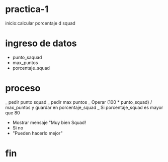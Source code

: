 # practica-1
inicio:calcular porcentaje d squad
# ingreso de datos 
- punto_saquad
- max_puntos
- porcentaje_squad

# proceso
_ pedir punto squad
_ pedir max puntos 
_ Operar (100 * punto_squad) / max_puntos y guardar en porcentaje_squad
_ Si porcentaje_squad es mayor que 80
- Mostrar mensaje "Muy bien Squad!
- Si no
- "Pueden hacerlo mejor"
# fin
